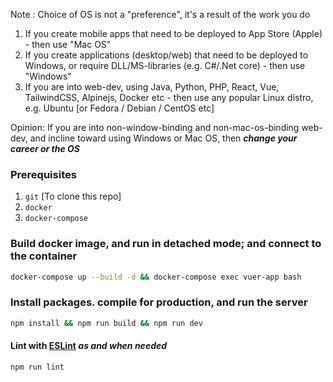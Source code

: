Note : Choice of OS is not a "preference", it's a result of the work you do
1. If you create mobile apps that need to be deployed to App Store (Apple) - then use "Mac OS"
1. If you create applications (desktop/web) that need to be deployed to Windows, or require DLL/MS-libraries (e.g. C#/.Net core) - then use "Windows"
1. If you are into web-dev, using Java, Python, PHP, React, Vue, TailwindCSS, Alpinejs, Docker etc - then use any popular Linux distro, e.g. Ubuntu [or Fedora / Debian / CentOS etc]

Opinion: If you are into non-window-binding and non-mac-os-binding web-dev, and incline toward using Windows or Mac OS, then
__*change your career or the OS*__

### Prerequisites
1. `git` [To clone this repo]
1. `docker`
1. `docker-compose`

### Build docker image, and run in detached mode; and connect to the container
```sh
docker-compose up --build -d && docker-compose exec vuer-app bash
```

### Install packages. compile for production, and run the server
```sh
npm install && npm run build && npm run dev
```

#### Lint with [ESLint](https://eslint.org/) *as and when needed*
```sh
npm run lint
```
